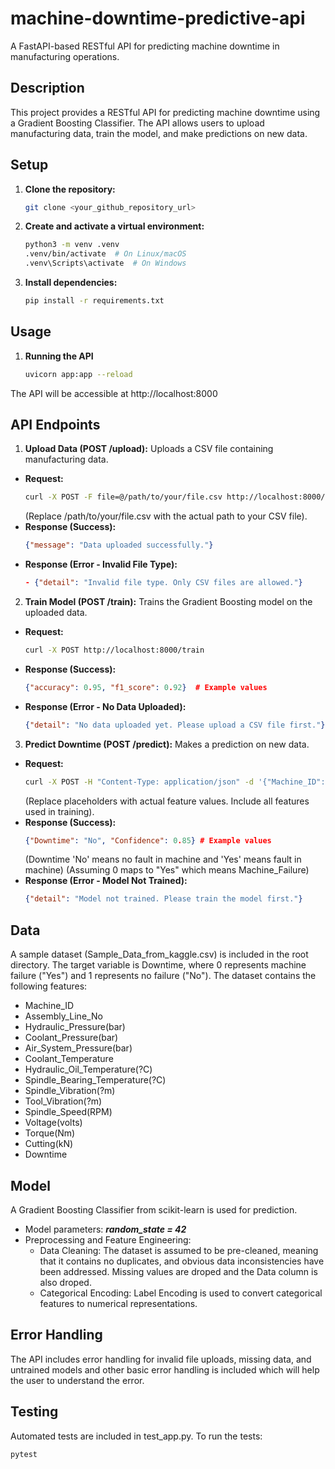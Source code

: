 # machine-downtime-predictive-api
A FastAPI-based RESTful API for predicting machine downtime in manufacturing operations.

## Description

This project provides a RESTful API for predicting machine downtime using a Gradient Boosting Classifier. The API allows users to upload manufacturing data, train the model, and make predictions on new data.

## Setup

1. **Clone the repository:**
   ```bash
   git clone <your_github_repository_url>
2. **Create and activate a virtual environment:**
    ```bash
    python3 -m venv .venv
    .venv/bin/activate  # On Linux/macOS
    .venv\Scripts\activate  # On Windows
3. **Install dependencies:**
    ```bash
    pip install -r requirements.txt
## Usage
1. **Running the API**
    ```bash
    uvicorn app:app --reload
The API will be accessible at http://localhost:8000

## API Endpoints
1. **Upload Data (POST /upload):**
Uploads a CSV file containing manufacturing data.
- **Request:**
    ```bash
    curl -X POST -F file=@/path/to/your/file.csv http://localhost:8000/upload
    ```
    (Replace /path/to/your/file.csv with the actual path to your CSV file).
- **Response (Success):**
    ```json
    {"message": "Data uploaded successfully."}
- **Response (Error - Invalid File Type):**
    ```json
    - {"detail": "Invalid file type. Only CSV files are allowed."}
2. **Train Model (POST /train):**
Trains the Gradient Boosting model on the uploaded data.
- **Request:**
    ```bash
    curl -X POST http://localhost:8000/train
- **Response (Success):**
    ```json
    {"accuracy": 0.95, "f1_score": 0.92}  # Example values
- **Response (Error - No Data Uploaded):**
    ```json
    {"detail": "No data uploaded yet. Please upload a CSV file first."}
3. **Predict Downtime (POST /predict):**
Makes a prediction on new data.
- **Request:**
    ```bash
    curl -X POST -H "Content-Type: application/json" -d '{"Machine_ID": "Makino-L1-Unit1-2013", "Assembly_Line_No": "Shopfloor-L1", "Hydraulic_Pressure(bar)": 71.04, "Coolant_Pressure(bar)": 6.933724915, "Air_System_Pressure(bar)": 6.284964506, "Coolant_Temperature": 25.6, "Hydraulic_Oil_Temperature(?C)": 46.0, "Spindle_Bearing_Temperature(?C)": 33.4, "Spindle_Vibration(?m)": 1.291, "Tool_Vibration(?m)": 26.492, "Spindle_Speed(RPM)": 25892.0, "Voltage(volts)": 335.0, "Torque(Nm)": 24.05532601, "Cutting(kN)": 3.58}' http://localhost:8000/predict
    ```
    (Replace placeholders with actual feature values. Include all features used in training).
- **Response (Success):**
    ```json
    {"Downtime": "No", "Confidence": 0.85} # Example values
    ```
    (Downtime 'No' means no fault in machine and 'Yes' means fault in machine)
    (Assuming 0 maps to "Yes" which means Machine_Failure)
- **Response (Error - Model Not Trained):**
    ```json
    {"detail": "Model not trained. Please train the model first."}

## Data
A sample dataset (Sample_Data_from_kaggle.csv) is included in the root directory.
The target variable is Downtime, where 0 represents machine failure ("Yes") and 1 represents no failure ("No").
The dataset contains the following features:
- Machine_ID
- Assembly_Line_No
- Hydraulic_Pressure(bar)
- Coolant_Pressure(bar)
- Air_System_Pressure(bar)
- Coolant_Temperature
- Hydraulic_Oil_Temperature(?C)
- Spindle_Bearing_Temperature(?C)
- Spindle_Vibration(?m)
- Tool_Vibration(?m)
- Spindle_Speed(RPM)
- Voltage(volts)
- Torque(Nm)
- Cutting(kN)
- Downtime

## Model
A Gradient Boosting Classifier from scikit-learn is used for prediction.
- Model parameters: 
    ***random_state = 42***
- Preprocessing and Feature Engineering:
    - Data Cleaning: The dataset is assumed to be pre-cleaned, meaning that it contains no duplicates, and obvious data inconsistencies have been addressed. Missing values are droped and the Data column is also droped.
    - Categorical Encoding: Label Encoding is used to convert categorical features to numerical representations.

## Error Handling
The API includes error handling for invalid file uploads, missing data, and untrained models and other basic error handling is included which will help the user to understand the error.

## Testing
Automated tests are included in test_app.py. To run the tests:
```bash
pytest
```
